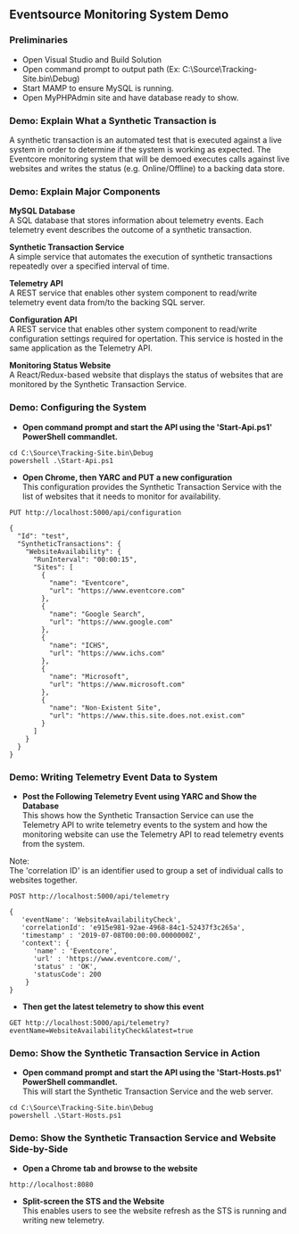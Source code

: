 ## Eventsource Monitoring System Demo

### Preliminaries
* Open Visual Studio and Build Solution 
* Open command prompt to output path (Ex: C:\Source\Tracking-Site.bin\Debug)
* Start MAMP to ensure MySQL is running.
* Open MyPHPAdmin site and have database ready to show.

### Demo: Explain What a Synthetic Transaction is  
A synthetic transaction is an automated test that is executed against a live system in order to determine if the system is working as expected.
The Eventcore monitoring system that will be demoed executes calls against live websites and writes the status (e.g. Online/Offline) to a backing data store.

### Demo: Explain Major Components

**MySQL Database**  
A SQL database that stores information about telemetry events. Each telemetry event describes the outcome of a synthetic transaction.  

**Synthetic Transaction Service**  
A simple service that automates the execution of synthetic transactions repeatedly over a specified interval of time. 

**Telemetry API**  
A REST service that enables other system component to read/write telemetry event data from/to the backing SQL server. 

**Configuration API**  
A REST service that enables other system component to read/write configuration settings required for opertation. 
This service is hosted in the same application as the Telemetry API.

**Monitoring Status Website**  
A React/Redux-based website that displays the status of websites that are monitored by the Synthetic Transaction Service. 

### Demo: Configuring the System
* **Open command prompt and start the API using the 'Start-Api.ps1' PowerShell commandlet.**

```
cd C:\Source\Tracking-Site.bin\Debug
powershell .\Start-Api.ps1
```

* **Open Chrome, then YARC and PUT a new configuration**  
This configuration provides the Synthetic Transaction Service with the list of websites that it needs to monitor for
availability.

```
PUT http://localhost:5000/api/configuration

{
  "Id": "test",
  "SyntheticTransactions": {
    "WebsiteAvailability": {
      "RunInterval": "00:00:15",
      "Sites": [
        {
          "name": "Eventcore",
          "url": "https://www.eventcore.com"
        },
        {
          "name": "Google Search",
          "url": "https://www.google.com"
        },
        {
          "name": "ICHS",
          "url": "https://www.ichs.com"
        },
        {
          "name": "Microsoft",
          "url": "https://www.microsoft.com"
        },
        {
          "name": "Non-Existent Site",
          "url": "https://www.this.site.does.not.exist.com"
        }
      ]
    }
  }
}
```

### Demo: Writing Telemetry Event Data to System 

* **Post the Following Telemetry Event using YARC and Show the Database**  
This shows how the Synthetic Transaction Service can use the Telemetry API to write telemetry events to the system
and how the monitoring website can use the Telemetry API to read telemetry events from the system.

Note:  
The 'correlation ID' is an identifier used to group a set of individual calls to websites together.

```
POST http://localhost:5000/api/telemetry

{
   'eventName': 'WebsiteAvailabilityCheck',
   'correlationId': 'e915e981-92ae-4968-84c1-52437f3c265a',
   'timestamp' : '2019-07-08T00:00:00.0000000Z',
   'context': {
      'name' : 'Eventcore',
      'url' : 'https://www.eventcore.com/',
      'status' : 'OK',
      'statusCode': 200
    }
}

```

* **Then get the latest telemetry to show this event**  

```
GET http://localhost:5000/api/telemetry?eventName=WebsiteAvailabilityCheck&latest=true

```

### Demo: Show the Synthetic Transaction Service in Action
* **Open command prompt and start the API using the 'Start-Hosts.ps1' PowerShell commandlet.**   
This will start the Synthetic Transaction Service and the web server.

```
cd C:\Source\Tracking-Site.bin\Debug
powershell .\Start-Hosts.ps1
```

### Demo: Show the Synthetic Transaction Service and Website Side-by-Side
* **Open a Chrome tab and browse to the website**  

```
http://localhost:8080
```

* **Split-screen the STS and the Website**  
This enables users to see the website refresh as the STS is running and writing new telemetry.
